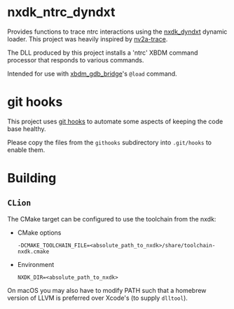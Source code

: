 # nxdk_ntrc_dyndxt

Provides functions to trace ntrc interactions using the
[nxdk_dyndxt](https://github.com/abaire/nxdk_dyndxt) dynamic loader.
This project was heavily inspired by [nv2a-trace](https://github.com/XboxDev/nv2a-trace).

The DLL produced by this project installs a 'ntrc' XBDM command processor
that responds to various commands.

Intended for use with [xbdm_gdb_bridge](https://github.com/abaire/xbdm_gdb_bridge)'s
`@load` command.

# git hooks

This project uses [git hooks](https://git-scm.com/book/en/v2/Customizing-Git-Git-Hooks)
to automate some aspects of keeping the code base healthy.

Please copy the files from the `githooks` subdirectory into `.git/hooks` to
enable them.

# Building

## `CLion`

The CMake target can be configured to use the toolchain from the nxdk:

* CMake options

    `-DCMAKE_TOOLCHAIN_FILE=<absolute_path_to_nxdk>/share/toolchain-nxdk.cmake`

* Environment

    `NXDK_DIR=<absolute_path_to_nxdk>`

On macOS you may also have to modify PATH such that a homebrew version of LLVM
is preferred over Xcode's (to supply `dlltool`).
